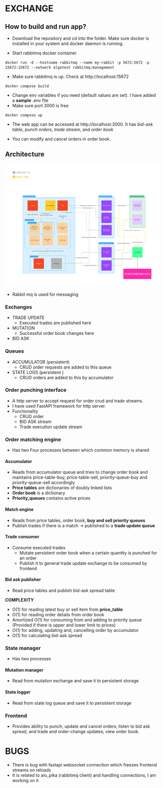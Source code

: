 # EXCHANGE

## How to build and run app?

* Download the repository and cd into the folder. Make sure docker is installed in your system and docker daemon is running.

* Start rabbitmq docker container
```
docker run -d --hostname rabbitmq --name my-rabbit -p 5672:5672 -p 15672:15672 --network algotest rabbitmq:management
```

* Make sure rabbitmq is up. Check at http://localhost:15672
```
docker compose build
```

* Change env variables if you need (default values are set). I have added a __sample__ .env file
* Make sure port 3000 is free

```
docker compose up
```

* The web app can be accessed at http://localhost:3000. It has *bid-ask table*, *punch orders*, *trade stream*, and *order book*

* You can modify and cancel orders in order book.


## Architecture

![](/diagram.png)


* Rabbit mq is used for messaging

### Exchanges
* TRADE UPDATE
  * Executed trades are published here
* MUTATION
  * Successful order book changes here
* BID ASK

### Queues
* ACCUMULATOR (persistent)
  * CRUD order requests are added to this queue
* STATE LOGS (persistent )
  * CRUD orders are added to this by accumulator

### Order punching interface
* A http server to accept request for order crud and trade streams.
* I have used FastAPI framework for http server.
* Functionality
  * CRUD order
  * BID ASK stream
  * Trade execution update stream

### Order matching engine
* Has two Four processes between which common memory is shared

#### Accumulator
* Reads from accumulator queue and tries to change order book and maintains price-table-buy, price-table-sell, priority-queue-buy and priority-queue-sell accordingly
* __Price tables__ are dictionaries of doubly linked lists
* __Order book__ is a dictionary
* __Priority_queues__ contains active prices

#### Match engine
* Reads from price tables, order book, **buy and sell priority queues**
* Publish trades if there is a match -> published to a **trade update queue**

#### Trade consumer
* Consume executed trades
  * Mutate persistent order book when a certain quantity is punched for an order
  * Publish it to general trade update exchange to be consumed by frontend

#### Bid ask publisher
* Read price tables and publish bid-ask spread table

__COMPLEXITY__
* O(1) for reading latest buy or sell item from __price_table__
* O(1) for reading order details from order book
* Amortized O(1) for consuming from and adding to priority queue (Provided if there is upper and lower limit to prices)
* O(1) for adding, updating and, cancelling order by accumulator
* O(1) for calculating bid-ask spread

### State manager
* Has two processes

#### Mutation manager
* Read from mutation exchange and save it to persistent storage

#### State logger
* Read from state log queue and save it to persistent storage


### Frontend
* Provides ability to punch, update and cancel orders; listen to bid ask spread, and trade and order-change updates; view order book.


# BUGS

* There is bug with fastapi websocket connection which freezes frontend streams on reloads
* It is related to aio_pika (rabbitmq client) and handling connections, I am working on it



